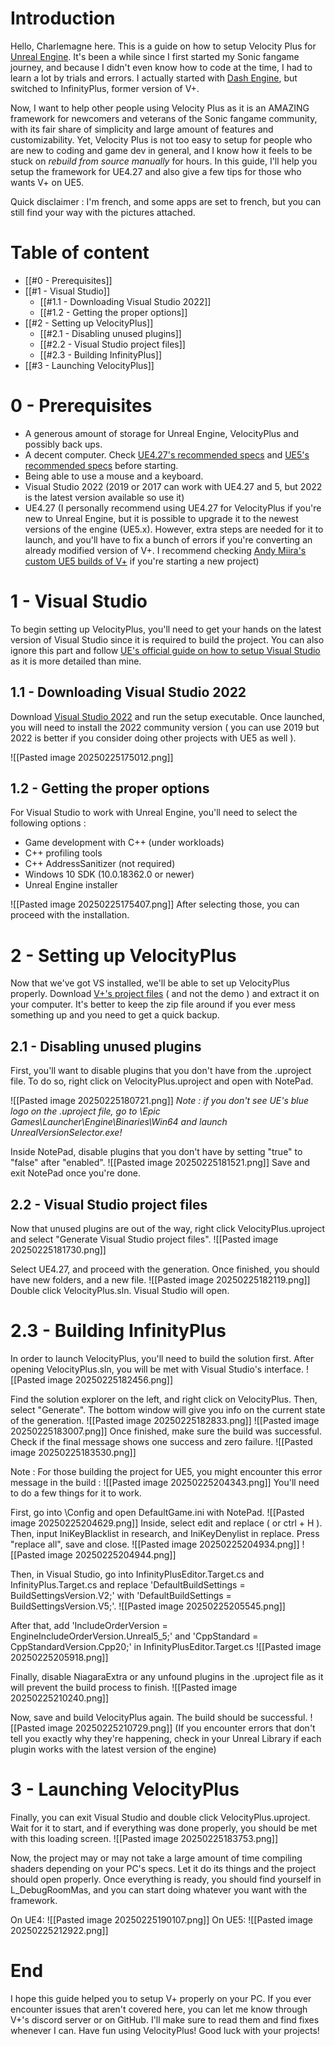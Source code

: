 # Introduction
Hello, Charlemagne here. This is a guide on how to setup Velocity Plus for <a href="https://www.unrealengine.com/en-US">Unreal Engine</a>.
It's been a while since I first started my Sonic fangame journey, and because I didn't even know how to code at the time, I had to learn a lot by trials and errors. I actually started with <a href="https://github.com/GalaxySoftwareStudio/DashEngine">Dash Engine</a>, but switched to InfinityPlus, former version of V+.

Now, I want to help other people using Velocity Plus as it is an AMAZING framework for newcomers and veterans of the Sonic fangame community, with its fair share of simplicity and large amount of features and customizability.
Yet, Velocity Plus is not too easy to setup for people who are new to coding and game dev in general, and I know how it feels to be stuck on *rebuild from source manually* for hours.
In this guide, I'll help you setup the framework for UE4.27 and also give a few tips for those who wants V+ on UE5.

Quick disclaimer : I'm french, and some apps are set to french, but you can still find your way with the pictures attached.
# Table of content
- [[#0 - Prerequisites]]
- [[#1 - Visual Studio]]
  - [[#1.1 - Downloading Visual Studio 2022]]
  - [[#1.2 - Getting the proper options]]
- [[#2 - Setting up VelocityPlus]]
  - [[#2.1 - Disabling unused plugins]]
  - [[#2.2 - Visual Studio project files]]
  - [[#2.3 - Building InfinityPlus]]
- [[#3 - Launching VelocityPlus]]
# 0 - Prerequisites
- A generous amount of storage for Unreal Engine, VelocityPlus and possibly back ups.
- A decent computer. Check <a href="https://dev.epicgames.com/documentation/en-us/unreal-engine/hardware-and-software-specifications?application_version=4.27">UE4.27's recommended specs</a> and <a href = "https://dev.epicgames.com/documentation/en-us/unreal-engine/hardware-and-software-specifications-for-unreal-engine">UE5's recommended specs</a> before starting.
- Being able to use a mouse and a keyboard.
- Visual Studio 2022 (2019 or 2017 can work with UE4.27 and 5, but 2022 is the latest version available so use it)
- UE4.27 (I personally recommend using UE4.27 for VelocityPlus if you're new to Unreal Engine, but it is possible to upgrade it to the newest versions of the engine (UE5.x). However, extra steps are needed for it to launch, and you'll have to fix a bunch of errors if you're converting an already modified version of V+. I recommend checking <a href = "https://drive.google.com/drive/folders/1N9e2Mlbg6m1pARQ_Yi7mWCvN1TdNpmhM">Andy Miira's custom UE5 builds of V+</a> if you're starting a new project)
# 1 - Visual Studio
To begin setting up VelocityPlus, you'll need to get your hands on the latest version of Visual Studio since it is required to build the project.
You can also ignore this part and follow <a href="https://dev.epicgames.com/documentation/en-us/unreal-engine/setting-up-visual-studio-for-unreal-engine?application_version=4.27">UE's official guide on how to setup Visual Studio</a> as it is more detailed than mine.
## 1.1 - Downloading Visual Studio 2022

Download <a href="https://visualstudio.microsoft.com/vs">Visual Studio 2022</a> and run the setup executable. Once launched, you will need to install the 2022 community version ( you can use 2019 but 2022 is better if you consider doing other projects with UE5 as well ).

![[Pasted image 20250225175012.png]]
## 1.2 - Getting the proper options

For Visual Studio to work with Unreal Engine, you'll need to select the following options :
- Game development with C++ (under workloads)
- C++ profiling tools
- C++ AddressSanitizer (not required)
- Windows 10 SDK (10.0.18362.0 or newer)
- Unreal Engine installer

![[Pasted image 20250225175407.png]]
After selecting those, you can proceed with the installation.
# 2 - Setting up VelocityPlus
Now that we've got VS installed, we'll be able to set up VelocityPlus properly. Download <a href="https://drive.google.com/drive/folders/1mFyQVtEOp_JPwU87O49GzNMc2SFuIEYB?usp=sharing">V+'s project files</a> ( and not the demo ) and extract it on your computer. It's better to keep the zip file around if you ever mess something up and you need to get a quick backup.
## 2.1 - Disabling unused plugins
First, you'll want to disable plugins that you don't have from the .uproject file. To do so, right click on VelocityPlus.uproject and open with NotePad.

![[Pasted image 20250225180721.png]]
*Note : if you don't see UE's blue logo on the .uproject file, go to \Epic Games\Launcher\Engine\Binaries\Win64 and launch UnrealVersionSelector.exe!*

Inside NotePad, disable plugins that you don't have by setting "true" to "false" after "enabled".
![[Pasted image 20250225181521.png]]
Save and exit NotePad once you're done.
## 2.2 - Visual Studio project files
Now that unused plugins are out of the way, right click VelocityPlus.uproject and select "Generate Visual Studio project files".
![[Pasted image 20250225181730.png]]

Select UE4.27, and proceed with the generation. Once finished, you should have new folders, and a new file.
![[Pasted image 20250225182119.png]]
Double click VelocityPlus.sln. Visual Studio will open.
# 2.3 - Building InfinityPlus
In order to launch VelocityPlus, you'll need to build the solution first. After opening VelocityPlus.sln, you will be met with Visual Studio's interface.
![[Pasted image 20250225182456.png]]

Find the solution explorer on the left, and right click on VelocityPlus. Then, select "Generate". The bottom window will give you info on the current state of the generation.
![[Pasted image 20250225182833.png]]
![[Pasted image 20250225183007.png]]
Once finished, make sure the build was successful. Check if the final message shows one success and zero failure.
![[Pasted image 20250225183530.png]]

Note : For those building the project for UE5, you might encounter this error message in the build :
![[Pasted image 20250225204343.png]]
You'll need to do a few things for it to work.

First, go into \Config and open DefaultGame.ini with NotePad.
![[Pasted image 20250225204629.png]]
Inside, select edit and replace ( or ctrl + H ). Then, input IniKeyBlacklist in research, and IniKeyDenylist in replace. Press "replace all", save and close.
![[Pasted image 20250225204934.png]]
![[Pasted image 20250225204944.png]]

Then, in Visual Studio, go into InfinityPlusEditor.Target.cs and InfinityPlus.Target.cs and replace 'DefaultBuildSettings = BuildSettingsVersion.V2;' with 'DefaultBuildSettings = BuildSettingsVersion.V5;'.
![[Pasted image 20250225205545.png]]

After that, add 'IncludeOrderVersion = EngineIncludeOrderVersion.Unreal5_5;' and 'CppStandard = CppStandardVersion.Cpp20;' in InfinityPlusEditor.Target.cs
![[Pasted image 20250225205918.png]]

Finally, disable NiagaraExtra or any unfound plugins in the .uproject file as it will prevent the build process to finish.
![[Pasted image 20250225210240.png]]

Now, save and build VelocityPlus again. The build should be successful.
![[Pasted image 20250225210729.png]]
(If you encounter errors that don't tell you exactly why they're happening, check in your Unreal Library if each plugin works with the latest version of the engine)
# 3 - Launching VelocityPlus
Finally, you can exit Visual Studio and double click VelocityPlus.uproject. Wait for it to start, and if everything was done properly, you should be met with this loading screen.
![[Pasted image 20250225183753.png]]

Now, the project may or may not take a large amount of time compiling shaders depending on your PC's specs. Let it do its things and the project should open properly.
Once everything is ready, you should find yourself in L_DebugRoomMas, and you can start doing whatever you want with the framework.

On UE4:
![[Pasted image 20250225190107.png]]
On UE5:
![[Pasted image 20250225212922.png]]
# End
I hope this guide helped you to setup V+ properly on your PC. If you ever encounter issues that aren't covered here, you can let me know through V+'s discord server or on GitHub. I'll make sure to read them and find fixes whenever I can.
Have fun using VelocityPlus! Good luck with your projects!